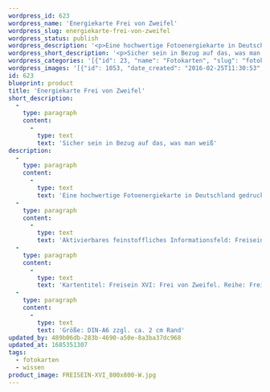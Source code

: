 ```yaml
---
wordpress_id: 623
wordpress_name: 'Energiekarte Frei von Zweifel'
wordpress_slug: energiekarte-frei-von-zweifel
wordpress_status: publish
wordpress_description: '<p>Eine hochwertige Fotoenergiekarte in Deutschland gedruckt und in Handarbeit laminiert.  Sie ist in Postkartengröße (DIN-A6) gut zu transportieren und kann auch auf den Körper aufgelegt werden.</p><p>Aktivierbares feinstoffliches Informationsfeld: Freisein - Loslassen - Eigenständigkeit - Heilheit: Freiheit von Zweifeln, die das Wissen, das du bereits besitzt, immer wieder schwächen und auflösen. Aktiviert werden können hier Wissen und Fokus.</p><p>Kartentitel: Freisein XVI: Frei von Zweifel. Reihe: Freisein. Schwingung: Orange</p><p>Größe: DIN-A6 zzgl. ca. 2 cm Rand<br />Andere Formate sind individuell für Sie innerhalb weniger Tage herstellbar. Bitte kontaktieren Sie uns hierfür unter <a href="mailto:info@elvedenverlag.de">info@elvedenverlag.de</a>.</p><p><a href="https://my.feenbaum.de/anwendung-energiebilder-foto-laminiert/">Anwendungshinweise</a>      <a href="https://my.feenbaum.de/produktinformationen-fotokarten/">Produktinformationen</a></p>'
wordpress_short_description: '<p>Sicher sein in Bezug auf das, was man weiß</p>'
wordpress_categories: '[{"id": 23, "name": "Fotokarten", "slug": "fotokarten"}, {"id": 34, "name": "Wissen", "slug": "wissen"}]'
wordpress_images: '[{"id": 1053, "date_created": "2016-02-25T11:30:53", "date_created_gmt": "2016-02-25T09:30:53", "date_modified": "2016-02-25T11:30:53", "date_modified_gmt": "2016-02-25T09:30:53", "src": "https://my.feenbaum.de/wp-content/uploads/2016/02/FREISEIN-XVI_800x800-W.jpg", "name": "FREISEIN-XVI_800x800-W", "alt": ""}]'
id: 623
blueprint: product
title: 'Energiekarte Frei von Zweifel'
short_description:
  -
    type: paragraph
    content:
      -
        type: text
        text: 'Sicher sein in Bezug auf das, was man weiß'
description:
  -
    type: paragraph
    content:
      -
        type: text
        text: 'Eine hochwertige Fotoenergiekarte in Deutschland gedruckt und in Handarbeit laminiert.  Sie ist in Postkartengröße (DIN-A6) gut zu transportieren und kann auch auf den Körper aufgelegt werden.'
  -
    type: paragraph
    content:
      -
        type: text
        text: 'Aktivierbares feinstoffliches Informationsfeld: Freisein - Loslassen - Eigenständigkeit - Heilheit: Freiheit von Zweifeln, die das Wissen, das du bereits besitzt, immer wieder schwächen und auflösen. Aktiviert werden können hier Wissen und Fokus.'
  -
    type: paragraph
    content:
      -
        type: text
        text: 'Kartentitel: Freisein XVI: Frei von Zweifel. Reihe: Freisein. Schwingung: Orange'
  -
    type: paragraph
    content:
      -
        type: text
        text: 'Größe: DIN-A6 zzgl. ca. 2 cm Rand'
updated_by: 489b06db-283b-4690-a50e-8a3ba37dc968
updated_at: 1685351307
tags:
  - fotokarten
  - wissen
product_image: FREISEIN-XVI_800x800-W.jpg
---
```


